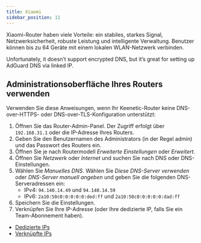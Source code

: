 ```yaml
---
title: Xiaomi
sidebar_position: 11
---
```


Xiaomi-Router haben viele Vorteile: ein stabiles, starkes Signal, Netzwerksicherheit, robuste Leistung und intelligente Verwaltung. Benutzer können bis zu 64 Geräte mit einem lokalen WLAN-Netzwerk verbinden.

Unfortunately, it doesn’t support encrypted DNS, but it’s great for setting up AdGuard DNS via linked IP.

## Administrationsoberfläche Ihres Routers verwenden

Verwenden Sie diese Anweisungen, wenn Ihr Keenetic-Router keine DNS-over-HTTPS- oder DNS-over-TLS-Konfiguration unterstützt:

1. Öffnen Sie das Router-Admin-Panel. Der Zugriff erfolgt über `192.168.31.1` oder die IP-Adresse Ihres Routers.
2. Geben Sie den Benutzernamen des Administrators (in der Regel admin) und das Passwort des Routers ein.
3. Öffnen Sie je nach Routermodell _Erweiterte Einstellungen_ oder _Erweitert_.
4. Öffnen Sie _Netzwerk_ oder _Internet_ und suchen Sie nach DNS oder DNS-Einstellungen.
5. Wählen Sie _Manuelles DNS_. Wählen Sie _Diese DNS-Server verwenden_ oder _DNS-Server manuell angeben_ und geben Sie die folgenden DNS-Serveradressen ein:
    - IPv4: `94.140.14.49` und `94.140.14.59`
    - IPv6: `2a10:50c0:0:0:0:0:ded:ff` und `2a10:50c0:0:0:0:0:dad:ff`
6. Speichern Sie die Einstellungen.
7. Verknüpfen Sie Ihre IP-Adresse (oder Ihre dedizierte IP, falls Sie ein Team-Abonnement haben).

 - [Dedizierte IPs](/private-dns/connect-devices/other-options/dedicated-ip.md)
 - [Verknüpfte IPs](/private-dns/connect-devices/other-options/linked-ip.md)
